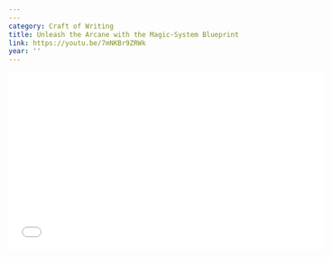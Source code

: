 ```yaml
---
---
category: Craft of Writing
title: Unleash the Arcane with the Magic-System Blueprint
link: https://youtu.be/7mNKBr9ZRWk
year: ''
---
```

<iframe width="560" height="315" src="{{ page.link }}" frameborder="0" allowfullscreen></iframe>
